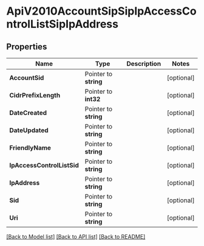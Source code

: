 # ApiV2010AccountSipSipIpAccessControlListSipIpAddress

## Properties

Name | Type | Description | Notes
------------ | ------------- | ------------- | -------------
**AccountSid** | Pointer to **string** |  | [optional] 
**CidrPrefixLength** | Pointer to **int32** |  | [optional] 
**DateCreated** | Pointer to **string** |  | [optional] 
**DateUpdated** | Pointer to **string** |  | [optional] 
**FriendlyName** | Pointer to **string** |  | [optional] 
**IpAccessControlListSid** | Pointer to **string** |  | [optional] 
**IpAddress** | Pointer to **string** |  | [optional] 
**Sid** | Pointer to **string** |  | [optional] 
**Uri** | Pointer to **string** |  | [optional] 

[[Back to Model list]](../README.md#documentation-for-models) [[Back to API list]](../README.md#documentation-for-api-endpoints) [[Back to README]](../README.md)


